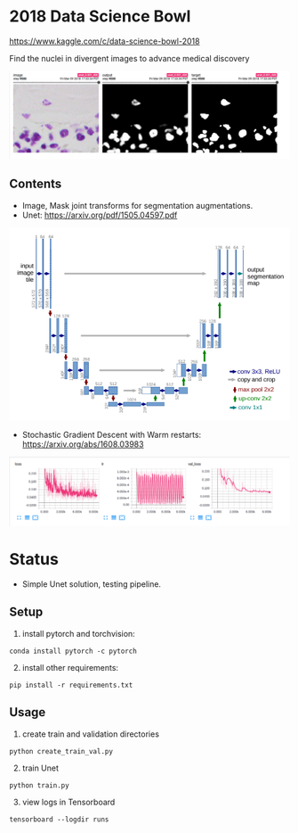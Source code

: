 # 2018 Data Science Bowl
https://www.kaggle.com/c/data-science-bowl-2018

Find the nuclei in divergent images to advance medical discovery

![im](assets/nuclei_segmentation.png)
## Contents
- Image, Mask joint transforms for segmentation augmentations.
- Unet: https://arxiv.org/pdf/1505.04597.pdf

![im](assets/Unet.png)
- Stochastic Gradient Descent with Warm restarts: https://arxiv.org/abs/1608.03983

![im](assets/training_stats.png)

# Status
- Simple Unet solution, testing pipeline.

## Setup

1. install pytorch and torchvision:
```
conda install pytorch -c pytorch
```

2. install other requirements:
```
pip install -r requirements.txt
```
## Usage
1. create train and validation directories
```
python create_train_val.py
```
2. train Unet
```
python train.py
```
3. view logs in Tensorboard
```
tensorboard --logdir runs
```




